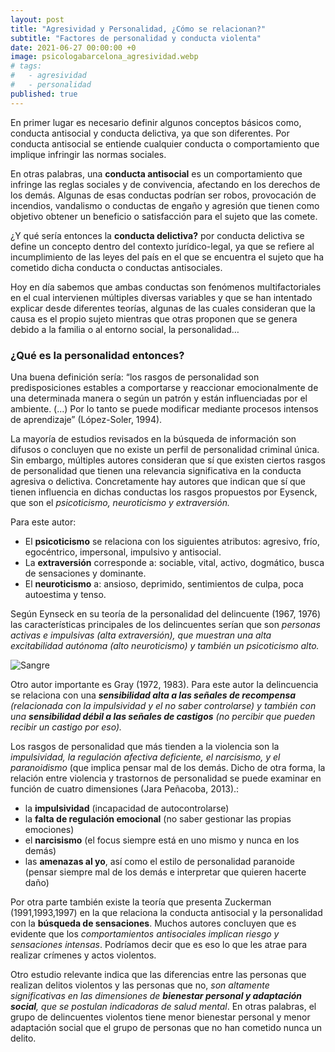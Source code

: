 ```yaml
---
layout: post
title: "Agresividad y Personalidad, ¿Cómo se relacionan?"
subtitle: "Factores de personalidad y conducta violenta"
date: 2021-06-27 00:00:00 +0
image: psicologabarcelona_agresividad.webp
# tags:
#   - agresividad
#   - personalidad
published: true
---
```


En primer lugar es necesario definir algunos conceptos básicos como, conducta antisocial y conducta delictiva, ya que son diferentes. Por conducta antisocial se entiende cualquier conducta o comportamiento que implique infringir las normas sociales. 

<!-- more -->

En otras palabras, una **conducta antisocial** es un comportamiento que infringe las reglas sociales y de convivencia, afectando en los derechos de los demás.  Algunas de esas conductas podrían ser robos, provocación de incendios, vandalismo o conductas de engaño y agresión que tienen como objetivo obtener un beneficio o satisfacción para el sujeto que las comete.

¿Y qué sería entonces la **conducta delictiva?** por conducta delictiva se define un concepto dentro del contexto jurídico-legal, ya que se refiere al incumplimiento de las leyes del país en el que se encuentra el sujeto que ha cometido dicha conducta o conductas antisociales.  

Hoy en día sabemos que ambas conductas son fenómenos multifactoriales en el cual intervienen múltiples diversas variables y que se han intentado explicar desde diferentes teorías, algunas de las cuales consideran que la causa es el propio sujeto mientras que otras proponen que se genera debido a la familia o al entorno social, la personalidad…

### ¿Qué es la personalidad entonces? 

Una buena definición sería: “los rasgos de personalidad son predisposiciones estables a comportarse y reaccionar emocionalmente de una determinada manera o según un patrón y están influenciadas por el ambiente. (...) Por lo tanto se puede modificar mediante procesos intensos de aprendizaje”  (López-Soler, 1994).

La mayoría de estudios revisados en la búsqueda de información son difusos o concluyen que no existe un perfil de personalidad criminal única. Sin embargo, múltiples autores consideran que sí que existen ciertos rasgos de personalidad que tienen una relevancia significativa en la conducta agresiva o delictiva. Concretamente hay autores que indican que sí que tienen influencia en dichas conductas los rasgos propuestos por Eysenck, que son el *psicoticismo, neuroticismo y extraversión.*

Para este autor:
- El **psicoticismo** se relaciona con los siguientes atributos: agresivo, frío, egocéntrico, impersonal, impulsivo y antisocial. 
- La **extraversión** corresponde a: sociable, vital, activo, dogmático, busca de sensaciones y  dominante.  
- El **neuroticismo** a: ansioso, deprimido, sentimientos de culpa, poca autoestima y tenso.

Según Eynseck en su teoría de la personalidad del delincuente (1967, 1976) las características principales de los delincuentes serían que son *personas activas e impulsivas (alta extraversión), que muestran una alta excitabilidad autónoma (alto neuroticismo) y también un psicoticismo alto.*

![Sangre](https://cdn.pixabay.com/photo/2014/08/22/21/45/child-424772_960_720.webp)

 Otro autor importante es  Gray (1972, 1983). Para este autor la delincuencia se relaciona con una ***sensibilidad alta a las señales de recompensa** (relacionada con la impulsividad y el no saber controlarse) y también con una **sensibilidad débil a las señales de castigos** (no percibir que pueden recibir un castigo por eso).*

 Los rasgos de personalidad que más tienden a la violencia son la *impulsividad, la regulación afectiva deficiente, el narcisismo, y el paranoidismo* (que implica pensar mal de los demás. Dicho de otra forma, la relación entre violencia y trastornos de personalidad se puede examinar en función de cuatro dimensiones (Jara Peñacoba, 2013).: 
 - la **impulsividad** (incapacidad de autocontrolarse)
 - la **falta de regulación emocional** (no saber gestionar las propias emociones)
 - el **narcisismo** (el focus siempre está en uno mismo y nunca en los demás) 
 - las **amenazas al yo**, así como el estilo de personalidad paranoide (pensar siempre mal de los demás e interpretar que quieren hacerte daño) 


 Por otra parte también existe la teoría que presenta Zuckerman (1991,1993,1997) en la que relaciona la conducta antisocial y la personalidad con la **búsqueda de sensaciones**. Muchos autores concluyen que es evidente que los *comportamientos antisociales implican riesgo y sensaciones intensas*. Podríamos decir que es eso lo que les atrae para realizar crímenes y actos violentos.

 Otro estudio relevante indica que las diferencias entre las personas que realizan delitos violentos y las personas que no, *son altamente significativas en las dimensiones de **bienestar personal y adaptación social**, que se postulan indicadoras de salud mental*. En otras palabras, el grupo de delincuentes violentos tiene menor bienestar personal y menor adaptación social que el grupo de personas que no han cometido nunca un delito.